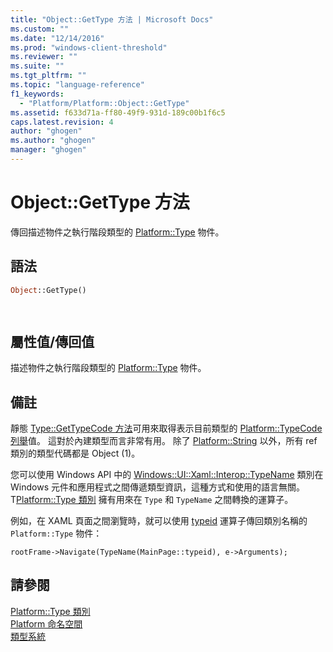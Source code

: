 ```yaml
---
title: "Object::GetType 方法 | Microsoft Docs"
ms.custom: ""
ms.date: "12/14/2016"
ms.prod: "windows-client-threshold"
ms.reviewer: ""
ms.suite: ""
ms.tgt_pltfrm: ""
ms.topic: "language-reference"
f1_keywords: 
  - "Platform/Platform::Object::GetType"
ms.assetid: f633d71a-ff80-49f9-931d-189c00b1f6c5
caps.latest.revision: 4
author: "ghogen"
ms.author: "ghogen"
manager: "ghogen"
---
```

# Object::GetType 方法
傳回描述物件之執行階段類型的 [Platform::Type](../cppcx/platform-type-class.md) 物件。  
  
## 語法  
  
```vb  
Object::GetType()  
```  
  
```csharp  
  
```  
  
## 屬性值\/傳回值  
 描述物件之執行階段類型的 [Platform::Type](../cppcx/platform-type-class.md) 物件。  
  
## 備註  
 靜態 [Type::GetTypeCode 方法](../cppcx/type-gettypecode-method.md)可用來取得表示目前類型的 [Platform::TypeCode 列舉](../cppcx/platform-typecode-enumeration.md)值。 這對於內建類型而言非常有用。 除了 [Platform::String](../cppcx/platform-string-class.md) 以外，所有 ref 類別的類型代碼都是 Object \(1\)。  
  
 您可以使用 Windows API 中的 [Windows::UI::Xaml::Interop::TypeName](http://msdn.microsoft.com/library/windows/apps/windows.ui.xaml.interop.typename.aspx) 類別在 Windows 元件和應用程式之間傳遞類型資訊，這種方式和使用的語言無關。 T[Platform::Type 類別](../cppcx/platform-type-class.md) 擁有用來在 `Type` 和 `TypeName` 之間轉換的運算子。  
  
 例如，在 XAML 頁面之間瀏覽時，就可以使用 [typeid](~/windows/typeid-cpp-component-extensions.md) 運算子傳回類別名稱的 `Platform::Type` 物件：  
  
```  
rootFrame->Navigate(TypeName(MainPage::typeid), e->Arguments);  
```  
  
## 請參閱  
 [Platform::Type 類別](../cppcx/platform-type-class.md)   
 [Platform 命名空間](../cppcx/platform-namespace-c-cx.md)   
 [類型系統](../cppcx/type-system-c-cx.md)